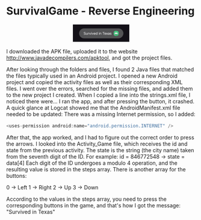 # SurvivalGame - Reverse Engineering

<p align="center">
  <img src="Result.jpeg" alt="Survived in Texas" width="150">
</p>

I downloaded the APK file, uploaded it to the website http://www.javadecompilers.com/apktool, and got the project files.

After looking through the folders and files, I found 2 Java files that matched the files typically used in an Android project.
I opened a new Android project and copied the activity files as well as their corresponding XML files.
I went over the errors, searched for the missing files, and added them to the new project I created.
When I copied a line into the strings.xml file, I noticed there were...
I ran the app, and after pressing the button, it crashed.
A quick glance at Logcat showed me that the AndroidManifest.xml file needed to be updated:
There was a missing Internet permission, so I added:

```java
<uses-permission android:name="android.permission.INTERNET" />
```

After that, the app worked, and I had to figure out the correct order to press the arrows.
I looked into the Activity_Game file, which receives the id and state from the previous activity.
The state is the string (the city name) taken from the seventh digit of the ID. For example:
id = 846772548 -> state = data[4]
Each digit of the ID undergoes a modulo 4 operation, and the resulting value is stored in the steps array.
There is another array for the buttons:

0 -> Left
1 -> Right
2 -> Up
3 -> Down

According to the values in the steps array, you need to press the corresponding buttons in the game, and that's how I got the message:
"Survived in Texas"

